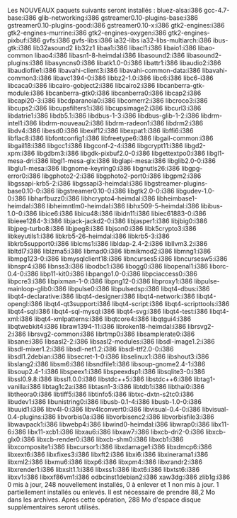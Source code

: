 

Les NOUVEAUX paquets suivants seront installés :
  bluez-alsa:i386 gcc-4.7-base:i386 glib-networking:i386
  gstreamer0.10-plugins-base:i386 gstreamer0.10-plugins-good:i386
  gstreamer0.10-x:i386 gtk2-engines:i386 gtk2-engines-murrine:i386
  gtk2-engines-oxygen:i386 gtk2-engines-pixbuf:i386 gvfs:i386 gvfs-libs:i386
  ia32-libs ia32-libs-multiarch:i386 ibus-gtk:i386 lib32asound2 lib32z1
  libaa1:i386 libacl1:i386 libaio1:i386 libao-common libao4:i386
  libasn1-8-heimdal:i386 libasound2:i386 libasound2-plugins:i386
  libasyncns0:i386 libatk1.0-0:i386 libattr1:i386 libaudio2:i386
  libaudiofile1:i386 libavahi-client3:i386 libavahi-common-data:i386
  libavahi-common3:i386 libavc1394-0:i386 libbz2-1.0:i386 libc6:i386
  libc6-i386 libcaca0:i386 libcairo-gobject2:i386 libcairo2:i386
  libcanberra-gtk-module:i386 libcanberra-gtk0:i386 libcanberra0:i386
  libcap2:i386 libcapi20-3:i386 libcdparanoia0:i386 libcomerr2:i386
  libcroco3:i386 libcups2:i386 libcupsfilters1:i386 libcupsimage2:i386
  libcurl3:i386 libdatrie1:i386 libdb5.1:i386 libdbus-1-3:i386
  libdbus-glib-1-2:i386 libdrm-intel1:i386 libdrm-nouveau2:i386
  libdrm-radeon1:i386 libdrm2:i386 libdv4:i386 libesd0:i386 libexif12:i386
  libexpat1:i386 libffi6:i386 libflac8:i386 libfontconfig1:i386
  libfreetype6:i386 libgail-common:i386 libgail18:i386 libgcc1:i386
  libgconf-2-4:i386 libgcrypt11:i386 libgd2-xpm:i386 libgdbm3:i386
  libgdk-pixbuf2.0-0:i386 libgettextpo0:i386 libgl1-mesa-dri:i386
  libgl1-mesa-glx:i386 libglapi-mesa:i386 libglib2.0-0:i386 libglu1-mesa:i386
  libgnome-keyring0:i386 libgnutls26:i386 libgpg-error0:i386 libgphoto2-2:i386
  libgphoto2-port0:i386 libgpm2:i386 libgssapi-krb5-2:i386
  libgssapi3-heimdal:i386 libgstreamer-plugins-base0.10-0:i386
  libgstreamer0.10-0:i386 libgtk2.0-0:i386 libgudev-1.0-0:i386
  libharfbuzz0:i386 libhcrypto4-heimdal:i386 libheimbase1-heimdal:i386
  libheimntlm0-heimdal:i386 libhx509-5-heimdal:i386 libibus-1.0-0:i386
  libice6:i386 libicu48:i386 libidn11:i386 libiec61883-0:i386
  libieee1284-3:i386 libjack-jackd2-0:i386 libjasper1:i386 libjbig0:i386
  libjpeg-turbo8:i386 libjpeg8:i386 libjson0:i386 libk5crypto3:i386
  libkeyutils1:i386 libkrb5-26-heimdal:i386 libkrb5-3:i386
  libkrb5support0:i386 liblcms1:i386 libldap-2.4-2:i386 libllvm3.2:i386
  libltdl7:i386 liblzma5:i386 libmad0:i386 libmikmod2:i386 libmng1:i386
  libmpg123-0:i386 libmysqlclient18:i386 libncurses5:i386 libncursesw5:i386
  libnspr4:i386 libnss3:i386 libodbc1:i386 libogg0:i386 libopenal1:i386
  liborc-0.4-0:i386 libp11-kit0:i386 libpango1.0-0:i386 libpciaccess0:i386
  libpcre3:i386 libpixman-1-0:i386 libpng12-0:i386 libproxy1:i386
  libpulse-mainloop-glib0:i386 libpulse0:i386 libpulsedsp:i386
  libqt4-dbus:i386 libqt4-declarative:i386 libqt4-designer:i386
  libqt4-network:i386 libqt4-opengl:i386 libqt4-qt3support:i386
  libqt4-script:i386 libqt4-scripttools:i386 libqt4-sql:i386
  libqt4-sql-mysql:i386 libqt4-svg:i386 libqt4-test:i386 libqt4-xml:i386
  libqt4-xmlpatterns:i386 libqtcore4:i386 libqtgui4:i386 libqtwebkit4:i386
  libraw1394-11:i386 libroken18-heimdal:i386 librsvg2-2:i386
  librsvg2-common:i386 librtmp0:i386 libsamplerate0:i386 libsane:i386
  libsasl2-2:i386 libsasl2-modules:i386 libsdl-image1.2:i386
  libsdl-mixer1.2:i386 libsdl-net1.2:i386 libsdl-ttf2.0-0:i386
  libsdl1.2debian:i386 libsecret-1-0:i386 libselinux1:i386 libshout3:i386
  libslang2:i386 libsm6:i386 libsndfile1:i386 libsoup-gnome2.4-1:i386
  libsoup2.4-1:i386 libspeex1:i386 libspeexdsp1:i386 libsqlite3-0:i386
  libssl0.9.8:i386 libssl1.0.0:i386 libstdc++5:i386 libstdc++6:i386
  libtag1-vanilla:i386 libtag1c2a:i386 libtasn1-3:i386 libtdb1:i386
  libthai0:i386 libtheora0:i386 libtiff5:i386 libtinfo5:i386
  libtxc-dxtn-s2tc0:i386 libudev1:i386 libunistring0:i386 libusb-0.1-4:i386
  libusb-1.0-0:i386 libuuid1:i386 libv4l-0:i386 libv4lconvert0:i386
  libvisual-0.4-0:i386 libvisual-0.4-plugins:i386 libvorbis0a:i386
  libvorbisenc2:i386 libvorbisfile3:i386 libwavpack1:i386 libwebp4:i386
  libwind0-heimdal:i386 libwrap0:i386 libx11-6:i386 libx11-xcb1:i386
  libxau6:i386 libxaw7:i386 libxcb-dri2-0:i386 libxcb-glx0:i386
  libxcb-render0:i386 libxcb-shm0:i386 libxcb1:i386 libxcomposite1:i386
  libxcursor1:i386 libxdamage1:i386 libxdmcp6:i386 libxext6:i386
  libxfixes3:i386 libxft2:i386 libxi6:i386 libxinerama1:i386 libxml2:i386
  libxmu6:i386 libxp6:i386 libxpm4:i386 libxrandr2:i386 libxrender1:i386
  libxslt1.1:i386 libxss1:i386 libxt6:i386 libxtst6:i386 libxv1:i386
  libxxf86vm1:i386 odbcinst1debian2:i386 xaw3dg:i386 zlib1g:i386
0 mis à jour, 248 nouvellement installés, 0 à enlever et 1 non mis à jour.
1 partiellement installés ou enlevés.
Il est nécessaire de prendre 88,2 Mo dans les archives.
Après cette opération, 288 Mo d'espace disque supplémentaires seront utilisés.
